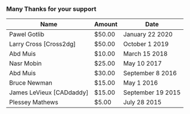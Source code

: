 ---
---
### Many Thanks for your support

|Name|Amount|Date|
|----|------|----|
|Pawel Gotlib|	$50.00|	January 22 2020|
|Larry Cross [Cross2dg]|	$50.00|	October 1 2019|
|Abd Muis| 	$10.00|	March 15 2018|
|Nasr Mobin|	$25.00|	May 10 2017|
|Abd Muis|	$30.00|	September 8 2016|
|Bruce Newman|	$15.00|	May 1 2016|
|James LeVieux [CADdaddy]|	$15.00|	September 19 2015|
|Plessey Mathews|	$5.00|	July 28 2015|